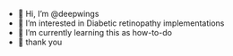 - 👋 Hi, I’m @deepwings
- 👀 I’m interested in Diabetic retinopathy implementations
- 🌱 I’m currently learning this as how-to-do
- 💞️ thank you

<!---
deepwings/deepwings is a ✨ special ✨ repository because its `README.md` (this file) appears on your GitHub profile.
You can click the Preview link to take a look at your changes.
--->
